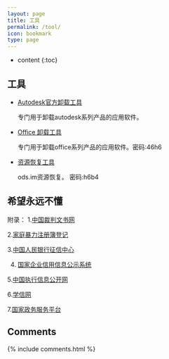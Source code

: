 ```yaml
---
layout: page
title: 工具
permalink: /tool/
icon: bookmark
type: page
---
```


* content
{:toc}

## 工具

* [Autodesk官方卸载工具](https://ods.lanzoui.com/iRgpUv0uomh)

    专门用于卸载autodesk系列产品的应用软件。

* [Office 卸载工具](https://ods.lanzoui.com/iiojKv0uq6d)

    专门用于卸载office系列产品的应用软件。密码:46h6

* [资源恢复工具](https://ods.lanzoui.com/ibCM3v0uoni)

    ods.im资源恢复。 密码:h6b4

## 希望永远不懂

附录：
1.[中国裁判文书网](https://wenshu.court.gov.cn/website/wenshu/181029CR4M5A62CH/index.html?)

2.[家庭暴力注册簿登记](#小程序://本地宝/本地宝/zBJ8DuGdcbtHDnt)

3.[中国人民银行征信中心](http://www.pbccrc.org.cn/zxzx/index.shtml)

4. [国家企业信用信息公示系统](http://www.gsxt.gov.cn/index.html)

5.[中国执行信息公开网](http://zxgk.court.gov.cn/)

6.[学信网](https://www.chsi.com.cn/)

7.[国家政务服务平台](http://gjzwfw.www.gov.cn/index.html)


## Comments

{% include comments.html %}
